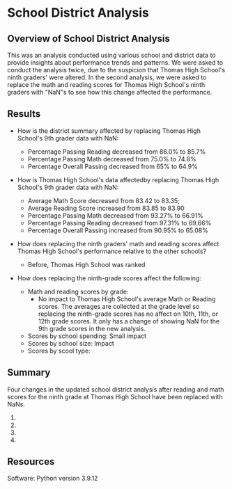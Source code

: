 # **School District Analysis**

## **Overview of School District Analysis**
This was an analysis conducted using various school and district data to provide insights about performance trends and patterns. We were asked to conduct the analysis twice, due to the suspicion that Thomas High School's ninth graders' were altered. In the second analysis, we were asked to replace the math and reading scores for Thomas High School's ninth graders with "NaN"s to see how this change affected the performance. 

## **Results**

* How is the district summary affected by replacing Thomas High School's 9th grader data with NaN:
    * Percentage Passing Reading decreased from 86.0% to 85.7%
    * Percentage Passing Math decreased from 75.0% to 74.8%
    * Percentage Overall Passing decreased from 65% to 64.9%

* How is Thomas High School's data affectedby replacing Thomas High School's 9th grader data with NaN:
    * Average Math Score decreased from 83.42 to 83.35;
    * Average Reading Score increased from 83.85 to 83.90
    * Percentage Passing Math decreased from 93.27% to 66.91%
    * Percentage Passing Reading decreased from 97.31% to 69.66%
    * Percentage Overall Passing increased from 90.95% to 65.08%
* How does replacing the ninth graders' math and reading scores affect Thomas High School's performance relative to the other schools? 
    * Before, Thomas High School was ranked
* How does replacing the ninth-grade scores affect the following: 
    * Math and reading scores by grade: 
        * No impact to Thomas High School's average Math or Reading scores. The averages are collected at the grade level so replacing the ninth-grade scores has no affect on 10th, 11th, or 12th grade scores. It only has a change of showing NaN for the 9th grade scores in the new analysis.
    * Scores by school spending: Small impact
    * Scores by school size: Impact 
    * Scores by scool type:

## **Summary**
Four changes in the updated school district analysis after reading and math scores for the ninth grade at Thomas High School have been replaced with NaNs.

1. 
2.
3. 
4. 




## **Resources**
Software: Python version 3.9.12